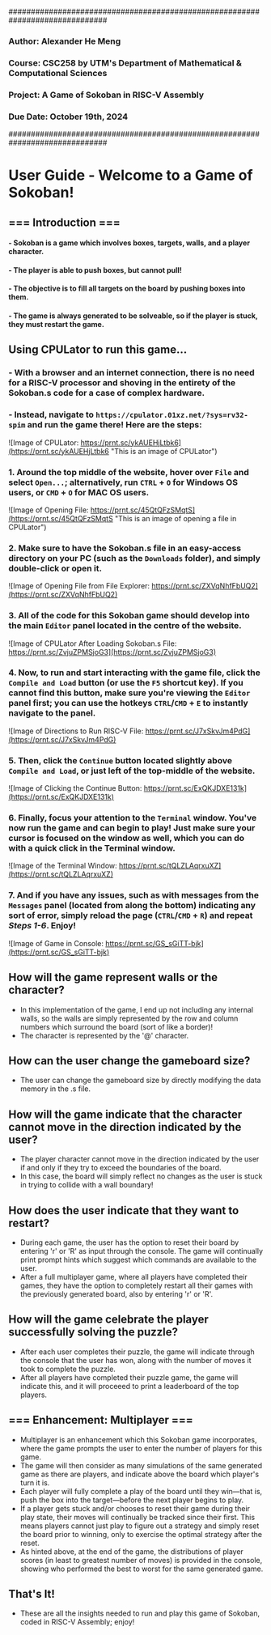 ##############################################################################
### Author: Alexander He Meng
### Course: CSC258 by UTM's Department of Mathematical & Computational Sciences
### Project: A Game of Sokoban in RISC-V Assembly
### Due Date: October 19th, 2024
##############################################################################

# User Guide - Welcome to a Game of Sokoban!

## === Introduction ===
#### - Sokoban is a game which involves boxes, targets, walls, and a player character.
#### - The player is able to push boxes, but cannot pull!
#### - The objective is to fill all targets on the board by pushing boxes into them.
#### - The game is always generated to be solveable, so if the player is stuck, they must restart the game.

## Using CPULator to run this game...
### - With a browser and an internet connection, there is no need for a RISC-V processor and shoving in the entirety of the Sokoban.s code for a case of complex hardware.
### - Instead, navigate to `https://cpulator.01xz.net/?sys=rv32-spim` and run the game there! Here are the steps:
![Image of CPULator: https://prnt.sc/ykAUEHjLtbk6](https://prnt.sc/ykAUEHjLtbk6 "This is an image of CPULator")
### 1. Around the top middle of the website, hover over `File` and select `Open...`; alternatively, run `CTRL` + `O` for Windows OS users, or `CMD` + `O` for MAC OS users.
![Image of Opening File: https://prnt.sc/45QtQFzSMqtS](https://prnt.sc/45QtQFzSMqtS "This is an image of opening a file in CPULator")
### 2. Make sure to have the Sokoban.s file in an easy-access directory on your PC (such as the `Downloads` folder), and simply double-click or open it.
![Image of Opening File from File Explorer: https://prnt.sc/ZXVqNhfFbUQ2](https://prnt.sc/ZXVqNhfFbUQ2)
### 3. All of the code for this Sokoban game should develop into the main `Editor` panel located in the centre of the website.
![Image of CPULator After Loading Sokoban.s File: https://prnt.sc/ZvjuZPMSjoG3](https://prnt.sc/ZvjuZPMSjoG3)
### 4. Now, to run and start interacting with the game file, click the `Compile and Load` button (or use the `F5` shortcut key). If you cannot find this button, make sure you're viewing the `Editor` panel first; you can use the hotkeys `CTRL`/`CMD` + `E` to instantly navigate to the panel.
![Image of Directions to Run RISC-V File: https://prnt.sc/J7xSkvJm4PdG](https://prnt.sc/J7xSkvJm4PdG)
### 5. Then, click the `Continue` button located slightly above `Compile and Load`, or just left of the top-middle of the website.
![Image of Clicking the Continue Button: https://prnt.sc/ExQKJDXE131k](https://prnt.sc/ExQKJDXE131k)
### 6. Finally, focus your attention to the `Terminal` window. You've now run the game and can begin to play! Just make sure your cursor is focused on the window as well, which you can do with a quick click in the Terminal window.
![Image of the Terminal Window: https://prnt.sc/tQLZLAqrxuXZ](https://prnt.sc/tQLZLAqrxuXZ)
### 7. And if you have any issues, such as with messages from the `Messages` panel (located from along the bottom) indicating any sort of error, simply reload the page (`CTRL`/`CMD` + `R`) and repeat *Steps 1-6*. Enjoy!
![Image of Game in Console: https://prnt.sc/GS_sGiTT-bjk](https://prnt.sc/GS_sGiTT-bjk)

## How will the game represent walls or the character?
- In this implementation of the game, I end up not including any internal walls, so the walls are simply represented by the row and column numbers which surround the board (sort of like a border)!
- The character is represented by the '@' character.

## How can the user change the gameboard size?
- The user can change the gameboard size by directly modifying the data memory in the .s file.

## How will the game indicate that the character cannot move in the direction indicated by the user?
- The player character cannot move in the direction indicated by the user if and only if they try to exceed the boundaries of the board.
- In this case, the board will simply reflect no changes as the user is stuck in trying to collide with a wall boundary!

## How does the user indicate that they want to restart?
- During each game, the user has the option to reset their board by entering 'r' or 'R' as input through the console. The game will continually print prompt hints which suggest which commands are available to the user.
- After a full multiplayer game, where all players have completed their games, they have the option to completely restart all their games with the previously generated board, also by entering 'r' or 'R'.

## How will the game celebrate the player successfully solving the puzzle?
- After each user completes their puzzle, the game will indicate through the console that the user has won, along with the number of moves it took to complete the puzzle.
- After all players have completed their puzzle game, the game will indicate this, and it will proceeed to print a leaderboard of the top players.

## === Enhancement: Multiplayer ===
- Multiplayer is an enhancement which this Sokoban game incorporates, where the game prompts the user to enter the number of players for this game.
- The game will then consider as many simulations of the same generated game as there are players, and indicate above the board which player's turn it is.
- Each player will fully complete a play of the board until they win—that is, push the box into the target—before the next player begins to play.
- If a player gets stuck and/or chooses to reset their game during their play state, their moves will continually be tracked since their first. This means players cannot just play to figure out a strategy and simply reset the board prior to winning, only to exercise the optimal strategy after the reset.
- As hinted above, at the end of the game, the distributions of player scores (in least to greatest number of moves) is provided in the console, showing who performed the best to worst for the same generated game.

## That's It!
- These are all the insights needed to run and play this game of Sokoban, coded in RISC-V Assembly; enjoy!
